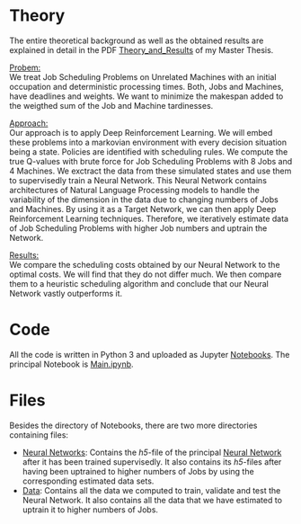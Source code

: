 # Theory

The entire theoretical background as well as the obtained results are explained in detail in the PDF [Theory_and_Results](https://github.com/Dieguinho1612/Job-Scheduling-Deep-Reinforcement-Learning/blob/main/Theory_and_Results.pdf) of my Master Thesis.

<ins>Probem:</ins><br>
We treat Job Scheduling Problems on Unrelated Machines with an initial occupation and deterministic processing times. Both, Jobs and Machines, have deadlines and weights. We want to minimize the makespan added to the weigthed sum of the Job and Machine tardinesses.<br>

<ins>Approach:</ins><br>
Our approach is to apply Deep Reinforcement Learning. We will embed these problems into a markovian environment with every decision situation being a state. Policies are identified with scheduling rules. We compute the true Q-values with brute force for Job Scheduling Problems with 8 Jobs and 4 Machines. We exctract the data from these simulated states and use them to supervisedly train a Neural Network. This Neural Network contains architectures of Natural Language Processing models to handle the variability of the dimension in the data due to changing numbers of Jobs and Machines. By using it as a Target Network, we can then apply Deep Reinforcement Learning techniques. Therefore, we iteratively estimate data of Job Scheduling Problems with higher Job numbers and uptrain the Network.<br>

<ins>Results:</ins><br>
We compare the scheduling costs obtained by our Neural Network to the optimal costs. We will find that they do not differ much. We then compare them to a heuristic scheduling algorithm and conclude that our Neural Network vastly outperforms it.<br>

# Code

All the code is written in Python 3 and uploaded as Jupyter [Notebooks](https://github.com/Dieguinho1612/Job-Scheduling-Deep-Reinforcement-Learning/tree/main/Notebooks). The principal Notebook is [Main.ipynb](https://github.com/Dieguinho1612/Job-Scheduling-Deep-Reinforcement-Learning/blob/main/Notebooks/Action_Pointer.ipynb).

# Files

Besides the directory of Notebooks, there are two more directories containing files:

- [Neural Networks](https://github.com/Dieguinho1612/Job-Scheduling-Deep-Reinforcement-Learning/tree/main/Neural_Networks): Contains the <i>h5</i>-file of the principal [Neural Network](https://github.com/Dieguinho1612/Job-Scheduling-Deep-Reinforcement-Learning/blob/main/Neural_Networks/Neural_Network.h5) after it has been trained supervisedly. It also contains its <i>h5</i>-files after having been uptrained to higher numbers of Jobs by using the corresponding estimated data sets.
- [Data](https://github.com/Dieguinho1612/Job-Scheduling-Deep-Reinforcement-Learning/tree/main/Data): Contains all the data we computed to train, validate and test the Neural Network. It also contains all the data that we have estimated to uptrain it to higher numbers of Jobs.

